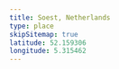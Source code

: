 ```yaml
---
title: Soest, Netherlands
type: place
skipSitemap: true
latitude: 52.159306
longitude: 5.315462
---
```

